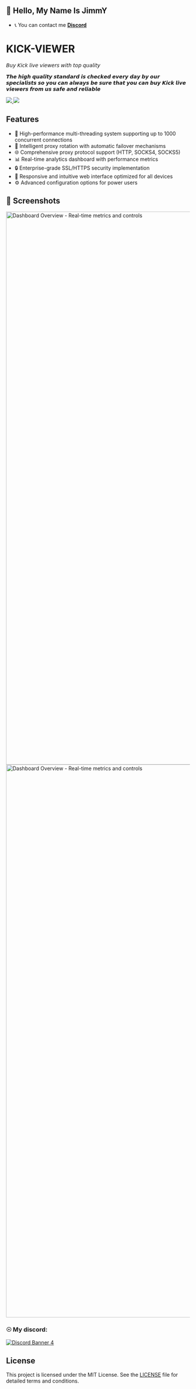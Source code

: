 
## 💨 Hello, My Name Is JimmY
- 📞 You can contact me **[Discord](https://discord.com/users/479183494958940161)**

# KICK-VIEWER

𝘉𝘶𝘺 𝘒𝘪𝘤𝘬 𝘭𝘪𝘷𝘦 𝘷𝘪𝘦𝘸𝘦𝘳𝘴 𝘸𝘪𝘵𝘩 𝘵𝘰𝘱 𝘲𝘶𝘢𝘭𝘪𝘵𝘺

𝙏𝙝𝙚 𝙝𝙞𝙜𝙝 𝙦𝙪𝙖𝙡𝙞𝙩𝙮 𝙨𝙩𝙖𝙣𝙙𝙖𝙧𝙙 𝙞𝙨 𝙘𝙝𝙚𝙘𝙠𝙚𝙙 𝙚𝙫𝙚𝙧𝙮 𝙙𝙖𝙮 𝙗𝙮 𝙤𝙪𝙧 𝙨𝙥𝙚𝙘𝙞𝙖𝙡𝙞𝙨𝙩𝙨 𝙨𝙤 𝙮𝙤𝙪 𝙘𝙖𝙣 𝙖𝙡𝙬𝙖𝙮𝙨 𝙗𝙚 𝙨𝙪𝙧𝙚 𝙩𝙝𝙖𝙩 𝙮𝙤𝙪 𝙘𝙖𝙣 𝙗𝙪𝙮 𝙆𝙞𝙘𝙠  𝙡𝙞𝙫𝙚 𝙫𝙞𝙚𝙬𝙚𝙧𝙨 𝙛𝙧𝙤𝙢 𝙪𝙨 𝙨𝙖𝙛𝙚 𝙖𝙣𝙙 𝙧𝙚𝙡𝙞𝙖𝙗𝙡𝙚


<a href="https://github.com/TJimmY123">
  <img src="https://img.shields.io/github/followers/TJimmY123">
</a>
<a href="https://github.com/TJimmY123">
   <img src="https://komarev.com/ghpvc/?username=TJimmY123">
</a>

## Features

- 🚀 High-performance multi-threading system supporting up to 1000 concurrent connections
- 🔄 Intelligent proxy rotation with automatic failover mechanisms
- 🌐 Comprehensive proxy protocol support (HTTP, SOCKS4, SOCKS5)
- 📊 Real-time analytics dashboard with performance metrics
- 🔒 Enterprise-grade SSL/HTTPS security implementation
- 📱 Responsive and intuitive web interface optimized for all devices
- ⚙️ Advanced configuration options for power users

## 📸 Screenshots

<img width="1512" alt="Dashboard Overview - Real-time metrics and controls" src="https://media.discordapp.net/attachments/780074924722225172/1372319329789411388/Screenshot_2025-05.png?ex=68265778&is=682505f8&hm=236060648df6df47d4e2d8009ff93aef12f830d0026b72dcce48fb4721a80e07&=&format=webp&quality=lossless&width=711&height=864" />

<img width="1512" alt="Dashboard Overview - Real-time metrics and controls" src="https://media.discordapp.net/attachments/780074924722225172/1372319330150387722/Screenshot_2025-05-06_191400.png?ex=68265778&is=682505f8&hm=2e636b9c7b7c0706a4abffb29b1406ce9fb39f3a89ad9141caf2172b19b03015&=&format=webp&quality=lossless&width=663&height=864" />

### ☉ My discord:
[![Discord Banner 4](https://discordapp.com/api/guilds/1359712814192660530/widget.png?style=banner4)](https://discord.gg/eHZwtAvbwU)

## License

This project is licensed under the MIT License. See the [LICENSE](LICENSE) file for detailed terms and conditions.

